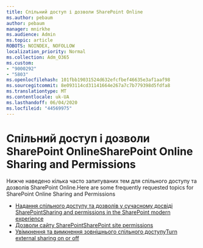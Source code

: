 ```yaml
---
title: Спільний доступ і дозволи SharePoint Online
ms.author: pebaum
author: pebaum
manager: mnirkhe
ms.audience: Admin
ms.topic: article
ROBOTS: NOINDEX, NOFOLLOW
localization_priority: Normal
ms.collection: Adm_O365
ms.custom:
- "9000292"
- "5803"
ms.openlocfilehash: 101fbb19031524d632efcfbef46635e3af1aaf98
ms.sourcegitcommit: 8e093114cd31141664e267a7c7b779398d5fdfa8
ms.translationtype: MT
ms.contentlocale: uk-UA
ms.lasthandoff: 06/04/2020
ms.locfileid: "44569975"
---
```

# <a name="sharepoint-online-sharing-and-permissions"></a><span data-ttu-id="5425d-102">Спільний доступ і дозволи SharePoint Online</span><span class="sxs-lookup"><span data-stu-id="5425d-102">SharePoint Online Sharing and Permissions</span></span>

<span data-ttu-id="5425d-103">Нижче наведено кілька часто запитуваних тем для спільного доступу та дозволів SharePoint Online.</span><span class="sxs-lookup"><span data-stu-id="5425d-103">Here are some frequently requested topics for SharePoint Online Sharing and Permissions</span></span>

- [<span data-ttu-id="5425d-104">Надання спільного доступу та дозволів у сучасному досвіді SharePoint</span><span class="sxs-lookup"><span data-stu-id="5425d-104">Sharing and permissions in the SharePoint modern experience</span></span>](https://docs.microsoft.com/sharepoint/modern-experience-sharing-permissions)
- [<span data-ttu-id="5425d-105">Дозволи сайту SharePoint</span><span class="sxs-lookup"><span data-stu-id="5425d-105">SharePoint site permissions</span></span>](https://docs.microsoft.com/sharepoint/customize-sharepoint-site-permissions)
- [<span data-ttu-id="5425d-106">Увімкнення та вимкнення зовнішнього спільного доступу</span><span class="sxs-lookup"><span data-stu-id="5425d-106">Turn external sharing on or off</span></span>](https://docs.microsoft.com/sharepoint/turn-external-sharing-on-or-off)